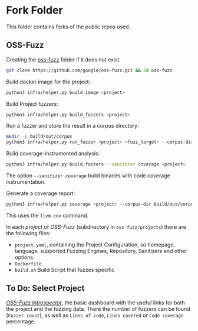 # Fork Folder

This folder contains forks of the public repos used.

## OSS-Fuzz

Creating the [oss-fuzz](/forks/oss-fuzz/) folder if it does not exist.
```bash
git clone https://github.com/google/oss-fuzz.git && cd oss-fuzz
```

Build docker image for the project:

```bash
python3 infra/helper.py build_image <project>
```

Build Project fuzzers:
```bash
python3 infra/helper.py build_fuzzers <project>
```

Run a fuzzer and store the result in a corpus directory:
```bash
mkdir -p build/out/corpus
python3 infra/helper.py run_fuzzer <project> <fuzz_target> --corpus-dir build/out/corpus
```

Build coverage-instrumented analysis:
```bash
python3 infra/helper.py build_fuzzers --sanitizer coverage <project>
```
The option `--sanitizer coverage` build binaries with code coverage instrumentation.

Generate a coverage report:
```bash
python3 infra/helper.py coverage <project> --corpus-dir build/out/corpus --fuzz-target <fuzz_target>
```
This uses the `llvm-cov` command.

In each *project* of *OSS-Fuzz* (subdirectory in `oss-fuzz/projects`) there are the following files:
- `project.yaml`, containing the Project Configuration, so homepage, language, supported Fuzzing Engines, Repository, Sanitizers and other options.
- `Dockerfile`
- `build.sh` Build Script that fuzzes specific  

## To Do: Select Project

[*OSS-Fuzz Introspector*](https://introspector.oss-fuzz.com/project-profile?project=libssh), the basic dashboard with the useful links for both the project and the fuzzing data. There the number of fuzzers can be found (`Fuzzer count`), as well as `Lines of code`, `Lines covered` or `Code coverage` percentage.